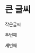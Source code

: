 <!DOCTYPE html>
<html lang="ko">
  <head>
    <title>주소록창 상단 제목이름</title>
  </head>
  <body>    
    <h1>큰 글씨</h1>
    <p>작은글씨</p>
    <p>두번째</p>
    <p>세번째</p>
  </body>
